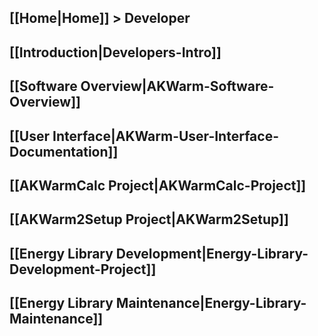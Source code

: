 ## [[Home|Home]] > Developer

## [[Introduction|Developers-Intro]]

## [[Software Overview|AKWarm-Software-Overview]]

## [[User Interface|AKWarm-User-Interface-Documentation]]

## [[AKWarmCalc Project|AKWarmCalc-Project]]

## [[AKWarm2Setup Project|AKWarm2Setup]]

## [[Energy Library Development|Energy-Library-Development-Project]]

## [[Energy Library Maintenance|Energy-Library-Maintenance]]